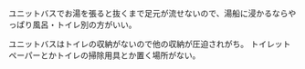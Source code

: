 ユニットバスでお湯を張ると抜くまで足元が流せないので、湯船に浸かるならやっぱり風呂・トイレ別の方がいい。

ユニットバスはトイレの収納がないので他の収納が圧迫されがち。
トイレットペーパーとかトイレの掃除用具とか置く場所がない。

